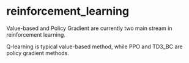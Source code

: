 # reinforcement_learning
Value-based and Policy Gradient are currently two main stream in reinforcement learning.

Q-learning is typical value-based method, while PPO and TD3_BC are policy gradient methods.
